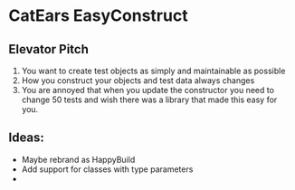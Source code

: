 ﻿# CatEars EasyConstruct

## Elevator Pitch

1. You want to create test objects as simply and maintainable as possible
2. How you construct your objects and test data always changes
3. You are annoyed that when you update the constructor you need to change 50 tests 
   and wish there was a library that made this easy for you.

## Ideas:

- Maybe rebrand as HappyBuild
- Add support for classes with type parameters
- 